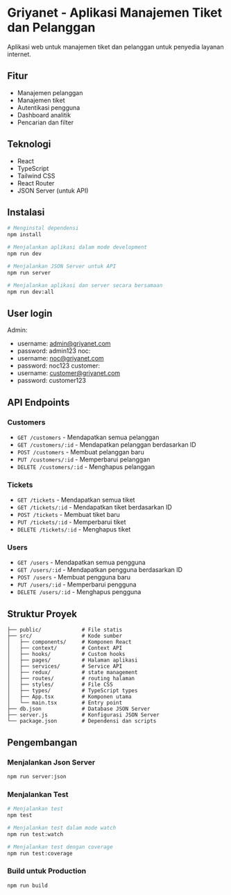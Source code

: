 # Griyanet - Aplikasi Manajemen Tiket dan Pelanggan

Aplikasi web untuk manajemen tiket dan pelanggan untuk penyedia layanan internet.

## Fitur

- Manajemen pelanggan
- Manajemen tiket
- Autentikasi pengguna
- Dashboard analitik
- Pencarian dan filter

## Teknologi

- React
- TypeScript
- Tailwind CSS
- React Router
- JSON Server (untuk API)

## Instalasi

```bash
# Menginstal dependensi
npm install

# Menjalankan aplikasi dalam mode development
npm run dev

# Menjalankan JSON Server untuk API
npm run server

# Menjalankan aplikasi dan server secara bersamaan
npm run dev:all
```

## User login

Admin:

- username: admin@griyanet.com
- password: admin123
  noc:
- username: noc@griyanet.com
- password: noc123
  customer:
- username: customer@griyanet.com
- password: customer123

## API Endpoints

### Customers

- `GET /customers` - Mendapatkan semua pelanggan
- `GET /customers/:id` - Mendapatkan pelanggan berdasarkan ID
- `POST /customers` - Membuat pelanggan baru
- `PUT /customers/:id` - Memperbarui pelanggan
- `DELETE /customers/:id` - Menghapus pelanggan

### Tickets

- `GET /tickets` - Mendapatkan semua tiket
- `GET /tickets/:id` - Mendapatkan tiket berdasarkan ID
- `POST /tickets` - Membuat tiket baru
- `PUT /tickets/:id` - Memperbarui tiket
- `DELETE /tickets/:id` - Menghapus tiket

### Users

- `GET /users` - Mendapatkan semua pengguna
- `GET /users/:id` - Mendapatkan pengguna berdasarkan ID
- `POST /users` - Membuat pengguna baru
- `PUT /users/:id` - Memperbarui pengguna
- `DELETE /users/:id` - Menghapus pengguna

## Struktur Proyek

```
├── public/             # File statis
├── src/                # Kode sumber
│   ├── components/     # Komponen React
│   ├── context/        # Context API
│   ├── hooks/          # Custom hooks
│   ├── pages/          # Halaman aplikasi
│   ├── services/       # Service API
│   ├── redux/          # state management
│   ├── routes/         # routing halaman
│   ├── styles/         # File CSS
│   ├── types/          # TypeScript types
│   ├── App.tsx         # Komponen utama
│   └── main.tsx        # Entry point
├── db.json             # Database JSON Server
├── server.js           # Konfigurasi JSON Server
└── package.json        # Dependensi dan scripts
```

## Pengembangan

### Menjalankan Json Server

```bash
npm run server:json

```

### Menjalankan Test

```bash
# Menjalankan test
npm test

# Menjalankan test dalam mode watch
npm run test:watch

# Menjalankan test dengan coverage
npm run test:coverage
```

### Build untuk Production

```bash
npm run build
```
